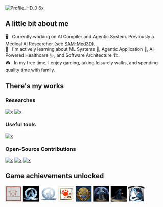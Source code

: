 ![Profile_HD_0 6x](https://github.com/user-attachments/assets/31d60b72-7a7b-4838-92f9-425744b171a4)

## A little bit about me

🖥️ &nbsp; Currently working on AI Compiler and Agentic System. Previously a Medical AI Researcher (see [SAM-Med3D](https://github.com/uni-medical/SAM-Med3D.git)).\
🧠 &nbsp; I'm actively learning about ML Systems 🔧, Agentic Application 🤖, AI-Powered Healthcare 🩺, and Software Architecture 🏗️.\
🎮 &nbsp; In my free time, I enjoy gaming, taking leisurely walks, and spending quality time with family.

## There's my works
### Researches

[![x](https://img.shields.io/badge/Prompable_Seg-SAM--Med3D-93C5FD?style=for-the-badge)](https://github.com/uni-medical/SAM-Med3D)
[![x](https://img.shields.io/badge/Scalable_Seg-STU--Net-6EE7B7?style=for-the-badge)](https://github.com/uni-medical/STU-Net)

### Useful tools

[![x](https://img.shields.io/badge/Medical_AI_Toolkit-MedIM-7F82BB?style=for-the-badge)](https://github.com/uni-medical/pytorch-medical-image-models)

### Open-Source Contributions

[![x](https://img.shields.io/badge/LLM_Serving-SGLang-FADDCD?style=for-the-badge)](https://github.com/sgl-project/sglang)
[![x](https://img.shields.io/badge/LLM_Serving-vLLM-30A2FF?style=for-the-badge)](https://github.com/vllm-project/vllm)
[![x](https://img.shields.io/badge/Seg_Toolkit-MMSeg-005B9F?style=for-the-badge)](https://github.com/open-mmlab/mmsegmentation)

## Game achievements unlocked

<div style="display: flex; justify-content: flex-start; gap: 5px;">
  <img src="assets/BlackMyth.jpg"        width="50" alt="Game Achievement">
  <img src="assets/BearAndWolf.jpg"      width="50" alt="Game Achievement">
  <img src="assets/FatherAndSon.jpg"     width="50" alt="Game Achievement">
  <img src="assets/MHR.png"              width="50" alt="Game Achievement">
  <img src="assets/MHW.png"              width="50" alt="Game Achievement">
  <img src="assets/ElderRing_HD.png"     width="50" alt="Game Achievement">
  <img src="assets/DarkSouls.png"        width="50" alt="Game Achievement">
  <img src="assets/DanganronpaV3.png"    width="50" alt="Game Achievement">
</div>
